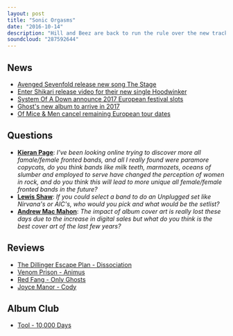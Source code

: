 ```yaml
---
layout: post
title: "Sonic Orgasms"
date: "2016-10-14"
description: "Hill and Beez are back to run the rule over the new tracks from Avenged Sevenfold and Enter Shikari, there's a potential Download headliner discussion, chat about women's recent rise in rock, reviews on the new albums from The Dillinger Escape Plan, Venom Prison, Red Fang and Joyce Manor and our Album Club on Tool's 10,000 Days includes something that will blow your mind."
soundcloud: "287592644"
---
```


## News

- [Avenged Sevenfold release new song The Stage](http://teamrock.com/news/2016-10-13/avenged-sevenfold-release-the-stage-video)
- [Enter Shikari release video for their new single Hoodwinker](http://teamrock.com/news/2016-10-10/watch-enter-shikaris-hoodwinker-video)
- [System Of A Down announce 2017 European festival slots](http://teamrock.com/news/2016-10-10/system-of-a-down-announce-2017-european-festival-slots)
- [Ghost's new album to arrive in 2017](http://teamrock.com/news/2016-10-13/ghosts-new-album-to-arrive-in-2017)
- [Of Mice & Men cancel remaining European tour dates](http://teamrock.com/news/2016-10-11/of-mice-men-cancel-remaining-european-tour-dates)


## Questions

- **[Kieran Page](https://www.facebook.com/thatsnotmetalpodcast/posts/1972227496337118?comment_id=1972235323003002&comment_tracking=%7B%22tn%22%3A%22R9%22%7D)**: *I've been looking online trying to discover more all famale/female fronted bands, and all I really found were paramore copycats, do you think bands like milk teeth, marmozets, oceans of slumber and employed to serve have changed the perception of women in rock, and do you think this will lead to more unique all female/female fronted bands in the future?*
- **[Lewis Shaw](https://www.facebook.com/thatsnotmetalpodcast/posts/1972227496337118?comment_id=1972255029667698&comment_tracking=%7B%22tn%22%3A%22R9%22%7D)**: *If you could select a band to do an Unplugged set like Nirvana's or AIC's, who would you pick and what would be the setlist?*
- **[Andrew Mac Mahon](https://www.facebook.com/thatsnotmetalpodcast/posts/1972227496337118?comment_id=1972236766336191&comment_tracking=%7B%22tn%22%3A%22R9%22%7D)**: *The impact of album cover art is really lost these days due to the increase in digital sales but what do you think is the best cover art of the last few years?*


## Reviews

- [The Dillinger Escape Plan - Dissociation](https://itunes.apple.com/gb/album/dissociation/id1138306590)
- [Venom Prison - Animus](https://itunes.apple.com/gb/album/animus/id1137258218)
- [Red Fang - Only Ghosts](https://itunes.apple.com/gb/album/only-ghosts/id1131695807)
- [Joyce Manor - Cody](https://itunes.apple.com/gb/album/cody/id1140562404)


## Album Club

- [Tool - 10,000 Days](https://en.wikipedia.org/wiki/10,000_Days)
